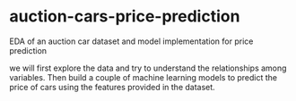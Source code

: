 # auction-cars-price-prediction

EDA of an auction car dataset and model implementation for price prediction

we will first explore the data and try to understand the relationships among variables. Then build a couple of machine learning models to predict the price of cars using the features provided in the dataset.
